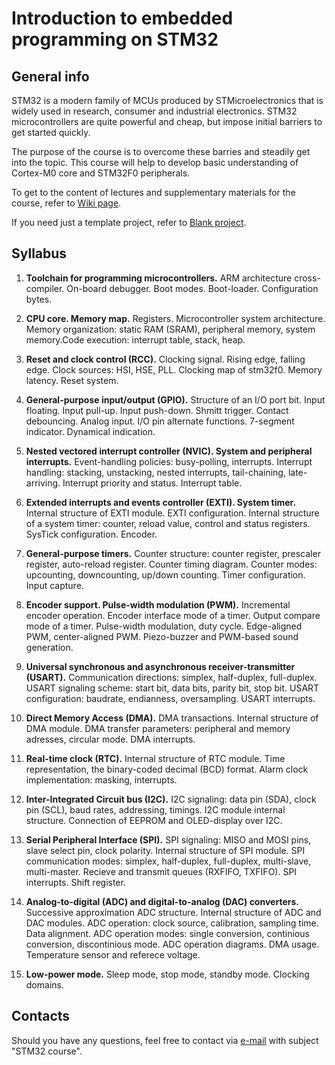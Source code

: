 Introduction to embedded programming on STM32
=============================================

## General info

STM32 is a modern family of MCUs produced by STMicroelectronics that is widely
used in research, consumer and industrial electronics. STM32 microcontrollers
are quite powerful and cheap, but impose initial barriers to get started
quickly.

The purpose of the course is to overcome these barries and steadily get into
the topic. This course will help to develop basic understanding of Cortex-M0
core and STM32F0 peripherals.

To get to the content of lectures and supplementary materials for the course,
refer to [Wiki page](https://github.com/edosedgar/stm32f0_ARM/wiki).

If you need just a template project, refer to
[Blank project](https://github.com/edosedgar/stm32f0_ARM/tree/master/labs/01_blank).

## Syllabus

1. **Toolchain for programming microcontrollers.**
ARM architecture cross-compiler. On-board debugger. Boot modes. Boot-loader.
Configuration bytes.

2. **CPU core. Memory map.**
Registers. Microcontroller system architecture. Memory organization:
static RAM (SRAM), peripheral memory, system memory.Code execution:
interrupt table, stack, heap.

3. **Reset and clock control (RCC).**
Clocking signal. Rising edge, falling edge. Clock sources: HSI, HSE, PLL.
Clocking map of stm32f0. Memory latency. Reset system.

4. **General-purpose input/output (GPIO).**
Structure of an I/O port bit. Input floating. Input pull-up. Input push-down.
Shmitt trigger. Contact debouncing. Analog input. I/O pin alternate functions.
7-segment indicator. Dynamical indication.

5. **Nested vectored interrupt controller (NVIC). System and peripheral interrupts.**
Event-handling policies: busy-polling, interrupts. Interrupt handling: stacking,
unstacking, nested interrupts, tail-chaining, late-arriving. Interrupt priority
and status. Interrupt table.

6. **Extended interrupts and events controller (EXTI). System timer.**
Internal structure of EXTI module. EXTI configuration. Internal structure of
a system timer: counter, reload value, control and status registers. SysTick
configuration. Encoder.

7. **General-purpose timers.**
Counter structure: counter register, prescaler register, auto-reload register.
Counter timing diagram. Counter modes: upcounting, downcounting, up/down counting.
Timer configuration. Input capture.

8. **Encoder support. Pulse-width modulation (PWM).**
Incremental encoder operation. Encoder interface mode of a timer. Output compare mode
of a timer. Pulse-width modulation, duty cycle. Edge-aligned PWM, center-aligned PWM.
Piezo-buzzer and PWM-based sound generation.

9. **Universal synchronous and asynchronous receiver-transmitter (USART).**
Communication directions: simplex, half-duplex, full-duplex. USART signaling scheme:
start bit, data bits, parity bit, stop bit. USART configuration: baudrate, endianness,
oversampling. USART interrupts.

10. **Direct Memory Access (DMA).**
DMA transactions. Internal structure of DMA module. DMA transfer parameters: peripheral
and memory adresses, circular mode. DMA interrupts. 

11. **Real-time clock (RTC).**
Internal structure of RTC module. Time representation, the binary-coded
decimal (BCD) format. Alarm clock implementation: masking, interrupts. 

12. **Inter-Integrated Circuit bus (I2C).**
I2C signaling: data pin (SDA), clock pin (SCL), baud rates, addressing, timings.
I2C module internal structure. Connection of EEPROM and OLED-display over I2C.

13. **Serial Peripheral Interface (SPI).**
SPI signaling: MISO and MOSI pins, slave select pin, clock polarity. Internal
structure of SPI module. SPI communication modes: simplex, half-duplex,
full-duplex, multi-slave, multi-master. Recieve and transmit queues
(RXFIFO, TXFIFO). SPI interrupts. Shift register.

14. **Analog-to-digital (ADC) and digital-to-analog (DAC) converters.**
Successive approximation ADC structure. Internal structure of ADC and DAC modules.
ADC operation: clock source, calibration, sampling time. Data alignment. ADC
operation modes: single conversion, continious conversion, discontinious mode.
ADC operation diagrams. DMA usage. Temperature sensor and referece voltage.

15. **Low-power mode.**
Sleep mode, stop mode, standby mode. Clocking domains.

## Contacts

Should you have any questions, feel free to contact via [e-mail](mailto:edos.edgar@gmail.com)
with subject "STM32 course".
